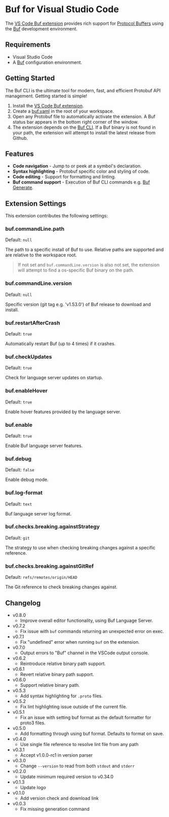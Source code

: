 # Buf for Visual Studio Code

The [VS Code Buf extension](https://marketplace.visualstudio.com/items?itemName=bufbuild.vscode-buf) provides rich support for [Protocol Buffers](https://protobuf.dev/) using the [Buf](https://buf.build/) development environment.

## Requirements

- Visual Studio Code
- A [Buf](https://buf.build/) configuration environment.

## Getting Started

The Buf CLI is the ultimate tool for modern, fast, and efficient Protobuf API management. Getting started is simple!

1. Install the [VS Code Buf extension](https://marketplace.visualstudio.com/items?itemName=bufbuild.vscode-buf).
2. Create a [buf.yaml](https://buf.build/docs/cli/#default-configuration) in the root of your workspace.
3. Open any Protobuf file to automatically activate the extension. A Buf status bar appears in the bottom right corner of the window.
4. The extension depends on the [Buf CLI](https://buf.build/docs/cli/). If a Buf binary is not found in your path, the extension will attempt to install the latest release from Github.

## Features

- **Code navigation** - Jump to or peek at a symbol's declaration.
- **Syntax highlighting** - Protobuf specific color and styling of code.
- **Code editing** - Support for formatting and linting.
- **Buf command support** - Execution of Buf CLI commands e.g. [Buf Generate](https://buf.build/docs/generate/tutorial/).

## Extension Settings

This extension contributes the following settings:

### buf.commandLine.path

Default: `null`

The path to a specific install of Buf to use. Relative paths are supported and are relative to the workspace root.

> If not set and `buf.commandLine.version` is also not set, the extension will attempt to find a os-specific Buf binary on the path.

### buf.commandLine.version

Default: `null`

Specific version (git tag e.g. 'v1.53.0') of Buf release to download and install.

### buf.restartAfterCrash

Default: `true`

Automatically restart Buf (up to 4 times) if it crashes.

### buf.checkUpdates

Default: `true`

Check for language server updates on startup.

### buf.enableHover

Default: `true`

Enable hover features provided by the language server.

### buf.enable

Default: `true`

Enable Buf language server features.

### buf.debug

Default: `false`

Enable debug mode.

### buf.log-format

Default: `text`

Buf language server log format.

### buf.checks.breaking.againstStrategy

Default: `git`

The strategy to use when checking breaking changes against a specific reference.

### buf.checks.breaking.againstGitRef

Default: `refs/remotes/origin/HEAD`

The Git reference to check breaking changes against.

## Changelog

- v0.8.0
  - Improve overall editor functionality, using Buf Language Server.
- v0.7.2
  - Fix issue with `buf` commands returning an unexpected error on exec.
- v0.7.1
  - Fix "undefined" error when running `buf` on the extension.
- v0.7.0
  - Output errors to "Buf" channel in the VSCode output console.
- v0.6.2
  - Reintroduce relative binary path support.
- v0.6.1
  - Revert relative binary path support.
- v0.6.0
  - Support relative binary path.
- v0.5.3
  - Add syntax highlighting for `.proto` files.
- v0.5.2
  - Fix lint highlighting issue outside of the current file.
- v0.5.1
  - Fix an issue with setting buf format as the default formatter for proto3 files.
- v0.5.0
  - Add formatting through using buf format. Defaults to format on save.
- v0.4.0
  - Use single file reference to resolve lint file from any path
- v0.3.1
  - Accept v1.0.0-rc1 in version parser
- v0.3.0
  - Change `--version` to read from both `stdout` and `stderr`
- v0.2.0
  - Update minimum required version to v0.34.0
- v0.1.3
  - Update logo
- v0.1.0
  - Add version check and download link
- v0.0.3
  - Fix missing generation command
